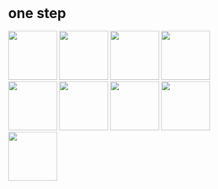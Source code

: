 <header>
<link rel="stylesheet" href="https://cdn.jsdelivr.net/gh/devicons/devicon@v2.14.0/devicon.min.css">
</header>
<body>
 <div>
 
 <i class="devicon-bash-plain"></i>
 <h1>one step </h1>
  <img src="https://cdn.jsdelivr.net/gh/devicons/devicon/icons/bash/bash-original.svg" width="100" height="100" />
  <img src="https://cdn.jsdelivr.net/gh/devicons/devicon/icons/foundation/foundation-original.svg" width="100" height="100" />
  <img src="https://cdn.jsdelivr.net/gh/devicons/devicon/icons/gcc/gcc-original.svg" width="100" height="100" />
  <img src="https://cdn.jsdelivr.net/gh/devicons/devicon/icons/raspberrypi/raspberrypi-original.svg" width="100" height="100" />
  <img src="https://cdn.jsdelivr.net/gh/devicons/devicon/icons/swift/swift-original.svg" width="100" height="100" />
  <img src="https://cdn.jsdelivr.net/gh/devicons/devicon/icons/vim/vim-original.svg" width="100" height="100" />
  <img src="https://cdn.jsdelivr.net/gh/devicons/devicon/icons/kotlin/kotlin-original.svg" width="100" height="100" />
  <img src="https://cdn.jsdelivr.net/gh/devicons/devicon/icons/linux/linux-original.svg" width="100" height="100" />
  <img src="https://cdn.jsdelivr.net/gh/devicons/devicon/icons/rust/rust-plain.svg" width="100" height="100" background-color="white"/>
</div>
</body>
 <!---
mainmoon/mainmoon is a ✨ special ✨ repository because its `README.md` (this file) appears on your GitHub profile.
You can click the Preview link to take a look at your changes.
--->

